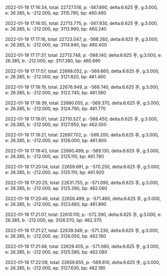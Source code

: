 2022-01-18 17:16:34, total: 22727.518, p: -567.890, delta:6.625 手, g:3.000, e: 26.385, b: -212.000, ep: 3115.790, bp: 460.460

2022-01-18 17:16:55, total: 22713.775, p: -567.930, delta:6.625 手, g:3.000, e: 26.385, b: -212.000, ep: 3113.990, bp: 460.240

2022-01-18 17:17:16, total: 22723.047, p: -568.260, delta:6.625 手, g:3.000, e: 26.385, b: -212.000, ep: 3114.940, bp: 460.400

2022-01-18 17:17:37, total: 22713.748, p: -568.140, delta:6.625 手, g:3.000, e: 26.385, b: -212.000, ep: 3117.380, bp: 460.690

2022-01-18 17:17:57, total: 22668.052, p: -569.860, delta:6.625 手, g:3.000, e: 26.385, b: -212.000, ep: 3121.820, bp: 461.460

2022-01-18 17:18:19, total: 22676.949, p: -569.740, delta:6.625 手, g:3.000, e: 26.385, b: -212.000, ep: 3122.740, bp: 461.560

2022-01-18 17:18:39, total: 22680.055, p: -569.370, delta:6.625 手, g:3.000, e: 26.385, b: -212.000, ep: 3124.790, bp: 461.770

2022-01-18 17:19:01, total: 22710.527, p: -568.450, delta:6.625 手, g:3.000, e: 26.385, b: -212.000, ep: 3127.950, bp: 462.050

2022-01-18 17:19:21, total: 22697.702, p: -569.200, delta:6.625 手, g:3.000, e: 26.385, b: -212.000, ep: 3126.000, bp: 461.900

2022-01-18 17:19:43, total: 22660.499, p: -569.130, delta:6.625 手, g:3.000, e: 26.385, b: -212.000, ep: 3125.110, bp: 461.780

2022-01-18 17:20:04, total: 22659.691, p: -570.250, delta:6.625 手, g:3.000, e: 26.385, b: -212.000, ep: 3125.110, bp: 461.920

2022-01-18 17:20:25, total: 22631.755, p: -571.090, delta:6.625 手, g:3.000, e: 26.385, b: -212.000, ep: 3125.390, bp: 462.060

2022-01-18 17:20:46, total: 22656.499, p: -571.460, delta:6.625 手, g:3.000, e: 26.385, b: -212.000, ep: 3123.660, bp: 461.890

2022-01-18 17:21:07, total: 22610.110, p: -572.390, delta:6.625 手, g:3.000, e: 26.385, b: -212.000, ep: 3126.570, bp: 462.370

2022-01-18 17:21:27, total: 22639.349, p: -571.230, delta:6.625 手, g:3.000, e: 26.385, b: -212.000, ep: 3126.050, bp: 462.160

2022-01-18 17:21:48, total: 22629.405, p: -571.060, delta:6.625 手, g:3.000, e: 26.385, b: -212.000, ep: 3125.580, bp: 462.080

2022-01-18 17:22:09, total: 22659.655, p: -569.810, delta:6.625 手, g:3.000, e: 26.385, b: -212.000, ep: 3127.630, bp: 462.180